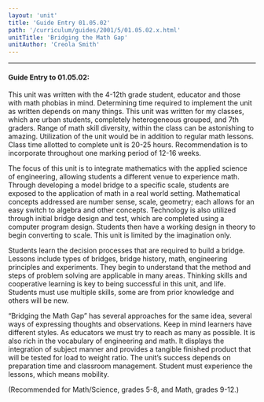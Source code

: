 ```yaml
---
layout: 'unit'
title: 'Guide Entry 01.05.02'
path: '/curriculum/guides/2001/5/01.05.02.x.html'
unitTitle: 'Bridging the Math Gap'
unitAuthor: 'Creola Smith'
---
```


<body>
<hr/>
 <h4>
  Guide Entry to 01.05.02:
 </h4>
 <p>
  This unit was written with the 4-12th grade student, educator and those with math phobias in mind. Determining time required to implement the unit as written depends on many things. This unit was written for my classes, which are urban students, completely heterogeneous grouped, and 7th graders. Range of math skill diversity, within the class can be astonishing to amazing. Utilization of the unit would be in addition to regular math lessons. Class time allotted to complete unit is 20-25 hours. Recommendation is to incorporate throughout one marking period of 12-16 weeks.
 </p>
<p>
  The focus of this unit is to integrate mathematics with the applied science of engineering, allowing students a different venue to experience math. Through developing a model bridge to a specific scale, students are exposed to the application of math in a real world setting. Mathematical concepts addressed are number sense, scale, geometry; each allows for an easy switch to algebra and other concepts. Technology is also utilized through initial bridge design and test, which are completed using a computer program design. Students then have a working design in theory to begin converting to scale. This unit is limited by the imagination only.
 </p>
<p>
  Students learn the decision processes that are required to build a bridge. Lessons include types of bridges, bridge history, math, engineering principles and experiments. They begin to understand that the method and steps of problem solving are applicable in many areas. Thinking skills and cooperative learning is key to being successful in this unit, and life. Students must use multiple skills, some are from prior knowledge and others will be new.
 </p>
<p>
  “Bridging the Math Gap” has several approaches for the same idea, several ways of expressing thoughts and observations. Keep in mind learners have different styles. As educators we must try to reach as many as possible. It is also rich in the vocabulary of engineering and math. It displays the integration of subject manner and provides a tangible finished product that will be tested for load to weight ratio. The unit’s success depends on preparation time and classroom management. Student must experience the lessons, which means mobility.
 </p>
<p>
  (Recommended for Math/Science, grades 5-8, and Math, grades 9-12.)
 </p>

</body>
